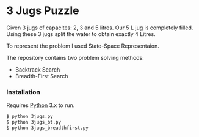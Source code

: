 # 3 Jugs Puzzle

Given 3 jugs of capacites: 2, 3 and 5 litres. Our 5 L jug is completely filled. Using these 3 jugs split the water to obtain exactly 4 Litres.

To represent the problem I used State-Space Representaion.

The repository contains two problem solving methods:
  - Backtrack Search
  - Breadth-First Search


### Installation

Requires [Python](https://www.python.org) 3.x to run.

```sh
$ python 3jugs.py
$ python 3jugs_bt.py
$ python 3jugs_breadthfirst.py
```
